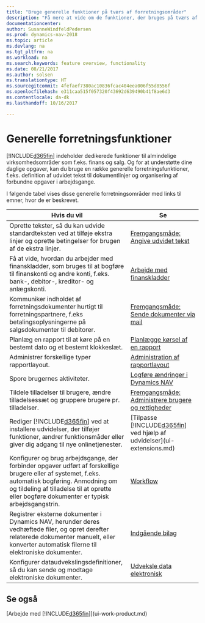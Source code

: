 ```yaml
---
title: "Bruge generelle funktioner på tværs af forretningsområder"
description: "Få mere at vide om de funktioner, der bruges på tværs af forretningsområder i Dynamics NAV."
documentationcenter: 
author: SusanneWindfeldPedersen
ms.prod: dynamics-nav-2018
ms.topic: article
ms.devlang: na
ms.tgt_pltfrm: na
ms.workload: na
ms.search.keywords: feature overview, functionality
ms.date: 08/21/2017
ms.author: solsen
ms.translationtype: HT
ms.sourcegitcommit: 4fefaef7380ac10836fcac404eea006f55d8556f
ms.openlocfilehash: e311caa515f057320f43692d639490b41f8ae6d3
ms.contentlocale: da-dk
ms.lasthandoff: 10/16/2017

---
```

# <a name="general-business-functionality"></a>Generelle forretningsfunktioner
[!INCLUDE[d365fin](includes/d365fin_md.md)] indeholder dedikerede funktioner til almindelige virksomhedsområder som f.eks. finans og salg. Og for at understøtte dine daglige opgaver, kan du bruge en række generelle forretningsfunktioner, f.eks. definition af udvidet tekst til dokumentlinjer og organisering af forbundne opgaver i arbejdsgange.

I følgende tabel vises disse generelle forretningsområder med links til emner, hvor de er beskrevet.

| Hvis du vil | Se |
| --- | --- |
| Oprette tekster, så du kan udvide standardteksten ved at tilføje ekstra linjer og oprette betingelser for brugen af de ekstra linjer. |[Fremgangsmåde: Angive udvidet tekst](ui-how-define-ext-text.md) |
| Få at vide, hvordan du arbejder med finanskladder, som bruges til at bogføre til finanskonti og andre konti, f.eks. bank-, debitor-, kreditor- og anlægskonti. |[Arbejde med finanskladder](ui-work-general-journals.md) |
| Kommuniker indholdet af forretningsdokumenter hurtigt til forretningspartnere, f.eks betalingsoplysningerne på salgsdokumenter til debitorer. |[Fremgangsmåde: Sende dokumenter via mail](ui-how-send-documents-email.md) |
| Planlæg en rapport til at køre på en bestemt dato og et bestemt klokkeslæt. |[Planlægge kørsel af en rapport](ui-work-report.md#ScheduleReport) |
| Administrer forskellige typer rapportlayout. |[Administration af rapportlayout](ui-manage-report-layouts.md) |
| Spore brugernes aktiviteter.|[Logføre ændringer i Dynamics NAV](across-log-changes.md)|
|Tildele tilladelser til brugere, ændre tilladelsessæt og gruppere brugere pr. tilladelser.|[Fremgangsmåde: Administrere brugere og rettigheder](ui-how-users-permissions.md)|
| Rediger [!INCLUDE[d365fin](includes/d365fin_md.md)] ved at installere udvidelser, der tilføjer funktioner, ændrer funktionsmåder eller giver dig adgang til nye onlinetjenester. |[Tilpasse [!INCLUDE[d365fin](includes/d365fin_md.md)] ved hjælp af udvidelser](ui-extensions.md) |
|Konfigurer og brug arbejdsgange, der forbinder opgaver udført af forskellige brugere eller af systemet, f.eks. automatisk bogføring. Anmodning om og tildeling af tilladelse til at oprette eller bogføre dokumenter er typisk arbejdsgangstrin.|[Workflow](across-workflow.md)|
|Registrer eksterne dokumenter i Dynamics NAV, herunder deres vedhæftede filer, og opret derefter relaterede dokumenter manuelt, eller konverter automatisk filerne til elektroniske dokumenter.|[Indgående bilag](across-income-documents.md)|
| Konfigurer dataudvekslingsdefinitioner, så du kan sende og modtage elektroniske dokumenter. |[Udveksle data elektronisk](across-data-exchange.md) |

## <a name="see-also"></a>Se også
[Arbejde med [!INCLUDE[d365fin](includes/d365fin_md.md)]](ui-work-product.md)

